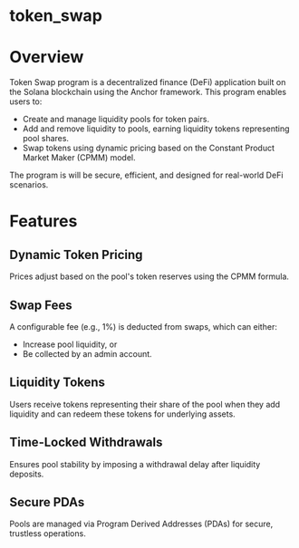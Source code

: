 # token_swap

# Overview

Token Swap program is a decentralized finance (DeFi) application built on the Solana blockchain using the Anchor framework. This program enables users to:

- Create and manage liquidity pools for token pairs.
- Add and remove liquidity to pools, earning liquidity tokens representing pool shares.
- Swap tokens using dynamic pricing based on the Constant Product Market Maker (CPMM) model.

The program is will be secure, efficient, and designed for real-world DeFi scenarios.

# Features

## Dynamic Token Pricing
Prices adjust based on the pool's token reserves using the CPMM formula.

## Swap Fees
A configurable fee (e.g., 1%) is deducted from swaps, which can either:
- Increase pool liquidity, or
- Be collected by an admin account.

## Liquidity Tokens
Users receive tokens representing their share of the pool when they add liquidity and can redeem these tokens for underlying assets.

## Time-Locked Withdrawals
Ensures pool stability by imposing a withdrawal delay after liquidity deposits.

## Secure PDAs
Pools are managed via Program Derived Addresses (PDAs) for secure, trustless operations.
